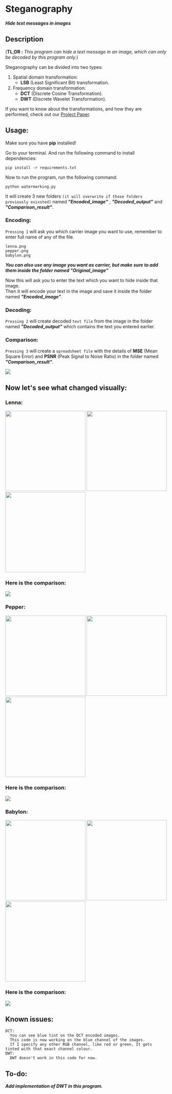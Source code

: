 # Steganography

**_Hide text messages in images_**

## Description

(**TL;DR :** _This program can hide a text message in an image, which can only
be decoded by this program only._)

Steganography can be divided into two types:

1. Spatial domain transformation:
   - **LSB** (Least Significant Bit) transformation.
2. Frequency domain transformation:
   - **DCT** (Discrete Cosine Transformation).
   - **DWT** (Discrete Wavelet Transformation).

If you want to know about the transformations, and how they are performed, check
out our [Project Paper](Detailed_theory_paper/steganography.pdf).

## Usage:

Make sure you have **pip** installed!

Go to your terminal. And run the following command to install dependencies:

```console
pip install -r requirements.txt
```

Now to run the program, run the following command:

```console
python watermarking.py
```

It will create 3 new folders
`(it will overwrite if those folders previously exixsted)` named
**_"Encoded_image"_** , **_"Decoded_output"_** and **_"Comparison_result"_**.

### Encoding:

`Pressing 1` will ask you which carrier image you want to use, remember to enter
full name of any of the file.

```
lenna.png
pepper.png
babylon.png
```

**_You can also use any image you want as carrier, but make sure to add them
inside the folder named "Original_image"_**

Now this will ask you to enter the text which you want to hide inside that
image.  
Then it will encode your text in the image and save it inside the folder named
**_"Encoded_image"_**.

### Decoding:

`Pressing 2` will create decoded `text file` from the image in the folder named
**_"Decoded_output"_** which contains the text you entered earlier.

### Comparison:

`Pressing 3` will create a `spreadsheet file` with the details of **MSE** (Mean
Square Error) and **PSNR** (Peak Signal to Noise Ratio) in the folder named
**_"Comparison_result"_**.

<img src="Doc/terminal.JPG">

##

## Now let's see what changed visually:

### Lenna:

<img src="Doc/original/lenna.png" width="250">
<img src="Doc/lsb_encoded/lsb_lenna.png" width="250">
<img src="Doc/dct_encoded/dct_lenna.png" width="250">

### Here is the comparison:

<img src="Doc/comparison_images/lenna_comparison.gif">

### Pepper:

<img src="Doc/original/pepper.png" width="250">
<img src="Doc/lsb_encoded/lsb_pepper.png" width="250">
<img src="Doc/dct_encoded/dct_pepper.png" width="250">

### Here is the comparison:

<img src="Doc/comparison_images/pepper_comparison.gif">

### Babylon:

<img src="Doc/original/babylon.png" width="250">
<img src="Doc/lsb_encoded/lsb_babylon.png" width="250">
<img src="Doc/dct_encoded/dct_babylon.png" width="250">

### Here is the comparison:

<img src="Doc/comparison_images/babylon_comparison.gif">

## Known issues:

```
DCT:
  You can see blue tint on the DCT encoded images.
  This code is now working on the blue channel of the images.
  If I specify any other RGB channel, like red or green, It gets tinted with that exact channel colour.
DWT:
  DWT doesn't work in this code for now.
```

## To-do:

**_Add implementation of DWT in this program._**
